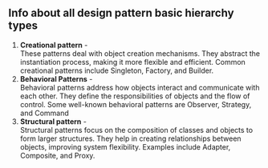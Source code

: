 ## Info about all design pattern basic hierarchy types

 1. **Creational pattern** - <br> These patterns deal with object creation mechanisms. They abstract the instantiation process, making it more flexible and efficient. Common creational patterns include Singleton, Factory, and Builder.
 2.  **Behavioral Patterns** - <br> Behavioral patterns address how objects interact and communicate with each other. They define the responsibilities of objects and the flow of control. Some well-known behavioral patterns are Observer, Strategy, and Command 
 3. **Structural pattern** - <br>Structural patterns focus on the composition of classes and objects to form larger structures. They help in creating relationships between objects, improving system flexibility. Examples include Adapter, Composite, and Proxy. 
